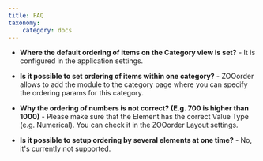 ```yaml
---
title: FAQ
taxonomy:
    category: docs
---
```


* **Where the default ordering of items on the Category view is set?** - It is configured in the application settings.

* **Is it possible to set ordering of items within one category?** - ZOOorder allows to add the module to the category page where you can specify the ordering params for this category.

* **Why the ordering of numbers is not correct? (E.g. 700 is higher than 1000)** - Please make sure that the Element has the correct Value Type (e.g. Numerical). You can check it in the ZOOorder Layout settings.
 
* **Is it possible to setup ordering by several elements at one time?** - No, it's currently not supported.

